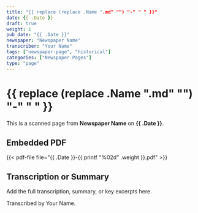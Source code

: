 ```yaml
---
title: "{{ replace (replace .Name ".md" "") "-" " " }}"
date: {{ .Date }}
draft: true
weight: 1
pub_date: "{{ .Date }}"
newspaper: "Newspaper Name"
transcriber: "Your Name"
tags: ["newspaper-page", "historical"]
categories: ["Newspaper Pages"]
type: "page"
---
```


# {{ replace (replace .Name ".md" "") "-" " " }}

This is a scanned page from **Newspaper Name** on **{{ .Date }}**.

## Embedded PDF
{{< pdf-file file="{{ .Date }}-{{ printf "%02d" .weight }}.pdf" >}}

## Transcription or Summary
Add the full transcription, summary, or key excerpts here.

Transcribed by Your Name.
